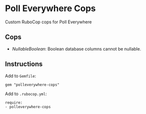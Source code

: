 # Poll Everywhere Cops

Custom RuboCop cops for Poll Everywhere

## Cops

- *NullableBoolean*: Boolean database columns cannot be nullable.

## Instructions

Add to `Gemfile`:

```
gem "polleverywhere-cops"
```

Add to `.rubocop.yml`:

```
require:
- polleverywhere-cops
```
